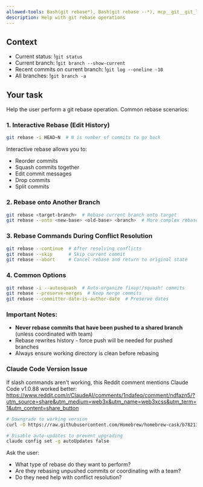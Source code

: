 ```yaml
---
allowed-tools: Bash(git rebase*), Bash(git rebase --*), mcp__git__git_log, mcp__git__git_status, mcp__git__git_branch, mcp__git__git_diff, mcp__git__git_show
description: Help with git rebase operations
---
```


## Context

- Current status: !`git status`
- Current branch: !`git branch --show-current`
- Recent commits on current branch: !`git log --oneline -10`
- All branches: !`git branch -a`

## Your task

Help the user perform a git rebase operation. Common rebase scenarios:

### 1. Interactive Rebase (Edit History)
```bash
git rebase -i HEAD~N  # N is number of commits to go back
```
Interactive rebase allows you to:
- Reorder commits
- Squash commits together
- Edit commit messages
- Drop commits
- Split commits

### 2. Rebase onto Another Branch
```bash
git rebase <target-branch>  # Rebase current branch onto target
git rebase --onto <new-base> <old-base> <branch>  # More complex rebase
```

### 3. Rebase Commands During Conflict Resolution
```bash
git rebase --continue  # After resolving conflicts
git rebase --skip      # Skip current commit
git rebase --abort     # Cancel rebase and return to original state
```

### 4. Common Options
```bash
git rebase -i --autosquash  # Auto-organize fixup!/squash! commits
git rebase --preserve-merges  # Keep merge commits
git rebase --committer-date-is-author-date  # Preserve dates
```

### Important Notes:
- **Never rebase commits that have been pushed to a shared branch** (unless coordinated with team)
- Rebase rewrites history - force push will be needed for pushed branches
- Always ensure working directory is clean before rebasing

### Claude Code Version Issue
If slash commands aren't working, this Reddit comment mentions Claude Code v1.0.88 worked better:
https://www.reddit.com/r/ClaudeAI/comments/1ndafeq/comment/ndfazn5/?utm_source=share&utm_medium=web3x&utm_name=web3xcss&utm_term=1&utm_content=share_button

```bash
# Downgrade to working version
curl -O https://raw.githubusercontent.com/Homebrew/homebrew-cask/b7821349a0cd7186157cc5e2ae4e3ef1e52eddb2/Casks/c/claude-code.rb && brew install claude-code.rb

# Disable auto-updates to prevent upgrading
claude config set -g autoUpdates false
```

Ask the user:
- What type of rebase do they want to perform?
- Are they rebasing unpushed commits or coordinating with a team?
- Do they need help with conflict resolution?